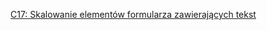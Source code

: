 [C17: Skalowanie elementów formularza zawierających tekst](http://www.w3.org/TR/2016/NOTE-WCAG20-TECHS-20161007/C17)
